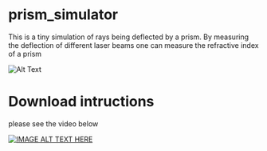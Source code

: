 # prism_simulator

This is a tiny simulation of rays being deflected by a prism.
By measuring the deflection of different laser beams one can measure the refractive index of a prism

![Alt Text](https://media.giphy.com/media/vFKqnCdLPNOKc/giphy.gif)



[comment]: <> (https://stackoverflow.com/questions/11804820/embed-a-youtube-video)


# Download intructions

please see the video below

[![IMAGE ALT TEXT HERE](https://img.youtube.com/vi/7HsFvaUFguA/0.jpg)](https://www.youtube.com/watch?v=7HsFvaUFguA)


